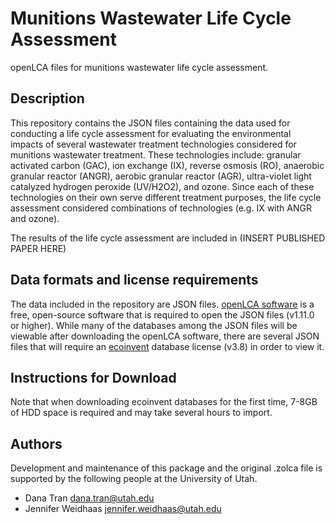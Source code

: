 # Munitions Wastewater Life Cycle Assessment
openLCA files for munitions wastewater life cycle assessment. 

## Description
This repository contains the JSON files containing the data used for conducting a life cycle assessment for evaluating the environmental impacts of several wastewater treatment technologies considered for munitions wastewater treatment. These technologies include: granular activated carbon (GAC), ion exchange (IX), reverse osmosis (RO), anaerobic granular reactor (ANGR), aerobic granular reactor (AGR), ultra-violet light catalyzed hydrogen peroxide (UV/H2O2), and ozone. Since each of these technologies on their own serve different treatment purposes, the life cycle assessment considered combinations of technologies (e.g. IX with ANGR and ozone). 

The results of the life cycle assessment are included in (INSERT PUBLISHED PAPER HERE)
## Data formats and license requirements
The data included in the repository are JSON files. [openLCA software](https://www.openlca.org/download/) is a free, open-source software that is required to open the JSON files (v1.11.0 or higher). While many of the databases among the JSON files will be viewable after downloading the openLCA software, there are several JSON files that will require an [ecoinvent](https://ecoinvent.org/offerings/licences/) database license (v3.8) in order to view it. 

## Instructions for Download
Note that when downloading ecoinvent databases for the first time, 7-8GB of HDD space is required and may take several hours to import. 

## Authors
Development and maintenance of this package and the original .zolca file is supported by the following people at the University of Utah. 

* Dana Tran
dana.tran@utah.edu
* Jennifer Weidhaas
jennifer.weidhaas@utah.edu
